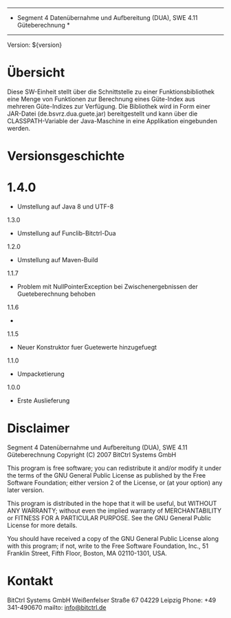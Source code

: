 *******************************************************************************
*  Segment 4 Datenübernahme und Aufbereitung (DUA), SWE 4.11 Güteberechnung   *
*******************************************************************************

Version: ${version}

Übersicht
=========

Diese SW-Einheit stellt über die Schnittstelle zu einer Funktionsbibliothek 
eine Menge von Funktionen zur Berechnung eines Güte-Index aus mehreren Güte-Indizes
zur Verfügung. Die Bibliothek wird in Form einer JAR-Datei (de.bsvrz.dua.guete.jar)
bereitgestellt und kann über die CLASSPATH-Variable der Java-Maschine in eine Applikation
eingebunden werden. 


Versionsgeschichte
==================

1.4.0
=====
- Umstellung auf Java 8 und UTF-8

1.3.0
- Umstellung auf Funclib-Bitctrl-Dua

1.2.0
- Umstellung auf Maven-Build

1.1.7

  - Problem mit NullPointerException bei Zwischenergebnissen 
    der Gueteberechnung behoben

1.1.6

  - 
   
1.1.5

  - Neuer Konstruktor fuer Guetewerte hinzugefuegt	

1.1.0

  - Umpacketierung

1.0.0

  - Erste Auslieferung

  
Disclaimer
==========

Segment 4 Datenübernahme und Aufbereitung (DUA), SWE 4.11 Güteberechnung
Copyright (C) 2007 BitCtrl Systems GmbH 

This program is free software; you can redistribute it and/or modify it under
the terms of the GNU General Public License as published by the Free Software
Foundation; either version 2 of the License, or (at your option) any later
version.

This program is distributed in the hope that it will be useful, but WITHOUT
ANY WARRANTY; without even the implied warranty of MERCHANTABILITY or FITNESS
FOR A PARTICULAR PURPOSE. See the GNU General Public License for more
details.

You should have received a copy of the GNU General Public License along with
this program; if not, write to the Free Software Foundation, Inc., 51
Franklin Street, Fifth Floor, Boston, MA 02110-1301, USA.


Kontakt
=======

BitCtrl Systems GmbH
Weißenfelser Straße 67
04229 Leipzig
Phone: +49 341-490670
mailto: info@bitctrl.de

